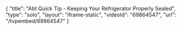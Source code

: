 {
    "title": "Abt Quick Tip - Keeping Your Refrigerator Properly Sealed",
    "type": "solo",
    "layout": "iframe-static",
    "videoId": "69864547",
    "url": "\/tvpembed\/69864547"
}